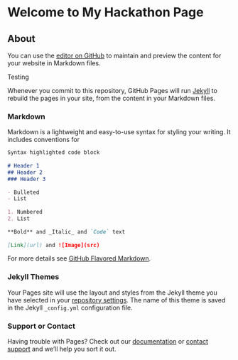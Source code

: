 # Welcome to My Hackathon Page
 
## About
 
You can use the [editor on GitHub](https://github.com/ssternAFSE/ssternAFSE.github.io/edit/master/index.md) to maintain and preview the content for your website in Markdown files.
 
Testing
 
Whenever you commit to this repository, GitHub Pages will run [Jekyll](https://jekyllrb.com/) to rebuild the pages in your site, from the content in your Markdown files.
 
### Markdown
 
Markdown is a lightweight and easy-to-use syntax for styling your writing. It includes conventions for
 
```markdown
Syntax highlighted code block
 
# Header 1
## Header 2
### Header 3
 
- Bulleted
- List
 
1. Numbered
2. List
 
**Bold** and _Italic_ and `Code` text
 
[Link](url) and ![Image](src)
```
 
For more details see [GitHub Flavored Markdown](https://guides.github.com/features/mastering-markdown/).
 
### Jekyll Themes
 
Your Pages site will use the layout and styles from the Jekyll theme you have selected in your [repository settings](https://github.com/ssternAFSE/ssternAFSE.github.io/settings). The name of this theme is saved in the Jekyll `_config.yml` configuration file.
 
### Support or Contact
 
Having trouble with Pages? Check out our [documentation](https://help.github.com/categories/github-pages-basics/) or [contact support](https://github.com/contact) and we’ll help you sort it out.
